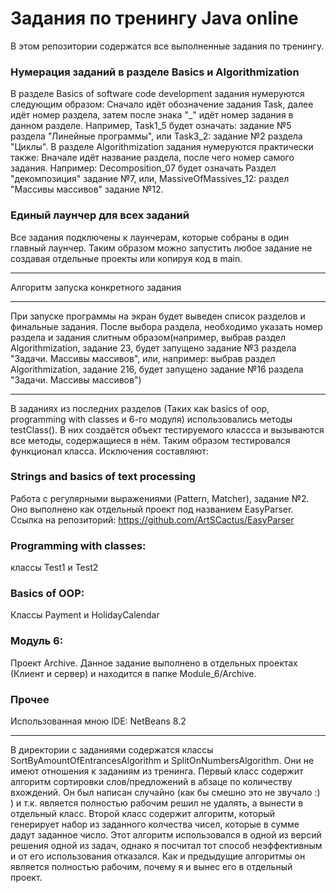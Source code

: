 # Задания по тренингу Java online
В этом репозитории содержатся все выполненные задания по тренингу. 
### Нумерация заданий в разделе Basics и Algorithmization
В разделе Basics of software code development задания нумеруются следующим образом:
Сначало идёт обозначение задания Task, далее идёт номер раздела, затем после знака "_" идёт номер задания в данном разделе.
Например, Task1_5 будет означать: задание №5 раздела "Линейные программы", или Task3_2: задание №2 раздела "Циклы".
В разделе Algorithmization задания нумеруются практически также:
Вначале идёт название раздела, после чего номер самого задания. Например: Decomposition_07 будет означать Раздел "декомпозиция" задание №7, или, MassiveOfMassives_12: раздел "Массивы массивов" задание №12.
### Единый лаунчер для всех заданий
Все задания подключены к лаунчерам, которые собраны в один главный лаунчер. 
Таким образом можно запустить любое задание не создавая отдельные проекты или копируя код в main.
***
Алгоритм запуска конкретного задания
***
При запуске программы на экран будет выведен список разделов  и финальные задания. После выбора раздела, необходимо указать номер раздела и задания слитным образом(например, выбрав раздел Algorithmization, задание 23, будет запущено задание №3 раздела "Задачи. Массивы массивов", или, например: выбрав раздел Algorithmization, задание 216, будет запущено задание №16 раздела "Задачи. Массивы массивов")
***
В заданиях из последних разделов (Таких как basics of oop, programming with classes и 6-го модуля) использовались методы testClass().
В них создаётся объект тестируемого классса и вызываются все методы, содержащиеся в нём. Таким образом тестировался функционал класса.
Исключения составляют:
### Strings and basics of text processing
Работа с регулярными выражениями (Pattern, Matcher), задание №2. 
Оно выполнено как отдельный проект под названием EasyParser.
Ссылка на репозиторий: https://github.com/ArtSCactus/EasyParser
### Programming with classes: 
классы Test1 и Test2  
### Basics of OOP:
Классы Payment и HolidayCalendar
### Модуль 6:
Проект Archive. Данное задание выполнено в отдельных проектах (Клиент и сервер) и находится в папке Module_6/Archive. 
### Прочее
Использованная мною IDE: NetBeans 8.2
***
В директории с заданиями содержатся классы SortByAmountOfEntrancesAlgorithm и SplitOnNumbersAlgorithm. Они не имеют отношения к заданиям из тренинга. Первый класс содержит алгоритм сортировки слов/предложений в абзаце по количеству вхождений. Он был написан случайно (как бы смешно это не звучало :) ) и т.к. является полностью рабочим решил не удалять, а вынести в отдельный класс.
Второй класс содержит алгоритм, который генерирует набор из заданного колчества чисел, которые в сумме дадут заданное число. Этот алгоритм использовался в одной из версий решения одной из задач, однако я посчитал тот способ неэффективным и от его использования отказался. Как и предыдущие алгоритмы он является полностью рабочим, почему я и вынес его в отдельный проект.
